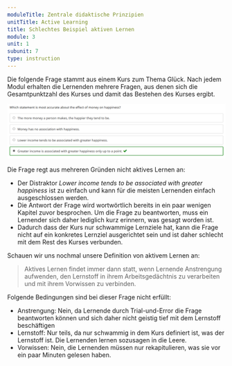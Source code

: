```yaml
---
moduleTitle: Zentrale didaktische Prinzipien
unitTitle: Active Learning
title: Schlechtes Beispiel aktiven Lernen
module: 3
unit: 1
subunit: 7
type: instruction
---
```


Die folgende Frage stammt aus einem Kurs zum Thema Glück. Nach jedem Modul erhalten die Lernenden mehrere Fragen, aus denen sich die Gesamtpunktzahl des Kurses und damit das Bestehen des Kurses ergibt. 

![](./bad_question.PNG)

Die Frage regt aus mehreren Gründen nicht aktives Lernen an:

* Der Distraktor *Lower income tends to be associated with greater happiness* ist zu einfach und kann für die meisten Lernenden einfach ausgeschlossen werden. 
* Die Antwort der Frage wird wortwörtlich bereits in ein paar wenigen Kapitel zuvor besprochen. Um die Frage zu beantworten, muss ein Lernender sich daher lediglich kurz erinnern, was gesagt worden ist.
* Dadurch dass der Kurs nur schwammige Lernziele hat, kann die Frage nicht auf ein konkretes Lernziel ausgerichtet sein und ist daher schlecht mit dem Rest des Kurses verbunden.

Schauen wir uns nochmal unsere Definition von aktivem Lernen an:

> Aktives Lernen findet immer dann statt, wenn Lernende Anstrengung aufwenden, den Lernstoff in ihrem Arbeitsgedächtnis zu verarbeiten und mit ihrem Vorwissen zu verbinden.

Folgende Bedingungen sind bei dieser Frage nicht erfüllt:

* Anstrengung: Nein, da Lernende durch Trial-und-Error die Frage beantworten können und sich daher nicht geistig tief mit dem Lernstoff beschäftigen
* Lernstoff: Nur teils, da nur schwammig in dem Kurs definiert ist, was der Lernstoff ist. Die Lernenden lernen sozusagen in die Leere.
* Vorwissen: Nein, die Lernenden müssen nur rekapitulieren, was sie vor ein paar Minuten gelesen haben.
